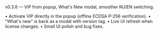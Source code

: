 v0.3.6 — VIP from popup, What's New modal, smoother RU/EN switching.

• Activate VIP directly in the popup (offline ECDSA P-256 verification).
• "What's new" is back as a modal with version tag.
• Live UI refresh when license changes.
• Small UI polish and bug fixes.








